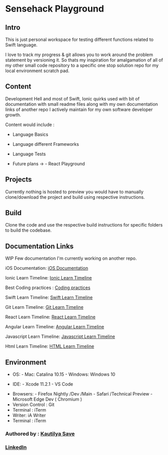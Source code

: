 # Sensehack Playground

## Intro

This is just personal workspace for testing different functions related to Swift language.

I love to track my progress & git allows you to work around the problem statement by versioning it. So thats my inspiration for amalgamation of all of my other small code repository to a specific one stop solution repo for my local environment scratch pad.

## Content

Development Hell and most of Swift, Ionic quirks used with bit of documentation with small readme files along with my own documentation links of another repo I actively maintain for my own software developer growth.

Content would include :

- Language Basics
- Language different Frameworks
- Language Tests

- Future plans -> - React Playground

## Projects

Currently nothing is hosted to preview you would have to manually clone/download the project and build using respective instructions.

## Build

Clone the code and use the respective build instructions for specific folders to build the codebase.

## Documentation Links

WIP
Few documentation I'm currently working on another repo.

iOS Documentation: [iOS Documentation](https://github.com/SensehacK/dev-cheatsheet/blob/master/iOS_documentation/README.md)

Ionic Learn Timeline: [Ionic Learn Timeline](https://github.com/SensehacK/dev-cheatsheet/blob/master/ionic_cheatsheet/README.md)

Best Coding practices : [Coding practices](https://github.com/SensehacK/dev-cheatsheet/blob/master/README.md)

Swift Learn Timeline: [Swift Learn Timeline](https://github.com/SensehacK/dev-cheatsheet/blob/master/README.md)

Git Learn Timeline: [Git Learn Timeline](https://github.com/SensehacK/dev-cheatsheet/blob/master/git_cheatsheet/git.md)

React Learn Timeline: [React Learn Timeline](https://github.com/SensehacK/dev-cheatsheet/blob/master/README.md)

Angular Learn Timeline: [Angular Learn Timeline](https://github.com/SensehacK/dev-cheatsheet/blob/master/README.md)

Javascript Learn Timeline: [Javascript Learn Timeline](https://github.com/SensehacK/dev-cheatsheet/blob/master/README.md)

Html Learn Timeline: [HTML Learn Timeline](https://github.com/SensehacK/dev-cheatsheet/blob/master/html_cheatsheet/README.md)

## Environment

- OS: - Mac: Catalina 10.15 - Windows: Windows 10

- IDE: - Xcode 11.2.1 - VS Code

* Browsers: - Firefox Nightly /Dev /Main - Safari /Technical Preview - Microsoft Edge Dev ( Chromium )
* Version Control : Git
* Terminal : iTerm
* Writer: iA Writer
* Terminal : iTerm

### Authored by : [Kautilya Save](https://sensehack.github.io/)

### [LinkedIn](https://www.linkedin.com/in/kautilyasave/)
